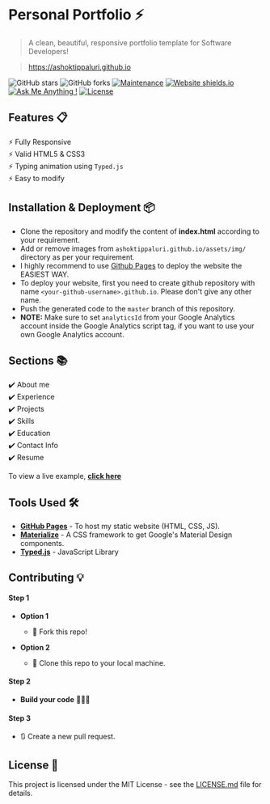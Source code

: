 # Personal Portfolio ⚡️ 
> A clean, beautiful, responsive portfolio template for Software Developers!

> https://ashoktippaluri.github.io

![GitHub stars](https://img.shields.io/github/stars/ashoktippaluri/ashoktippaluri.github.io) 
![GitHub forks](https://img.shields.io/github/forks/ashoktippaluri/ashoktippaluri.github.io)
[![Maintenance](https://img.shields.io/badge/maintained-yes-green.svg)](https://github.com/ashoktippaluri/ashoktippaluri.github.io/commits/master)
[![Website shields.io](https://img.shields.io/badge/website-up-yellow)](http://ashoktippaluri.github.io/)
[![Ask Me Anything !](https://img.shields.io/badge/ask%20me-linkedin-1abc9c.svg)](https://www.linkedin.com/in/ashoktippaluri/)
[![License](http://img.shields.io/:license-mit-blue.svg?style=flat-square)](http://badges.mit-license.org)


## Features 📋
⚡️ Fully Responsive\
⚡️ Valid HTML5 & CSS3\
⚡️ Typing animation using `Typed.js`\
⚡️ Easy to modify

## Installation & Deployment 📦
- Clone the repository and modify the content of <b>index.html</b> according to your requirement.
- Add or remove images from `ashoktippaluri.github.io/assets/img/` directory as per your requirement.
- I highly recommend to use [Github Pages](https://create-react-app.dev/docs/deployment/#github-pages) to deploy the website the EASIEST WAY.
- To deploy your website, first you need to create github repository with name `<your-github-username>.github.io`. Please don't give any other name.
- Push the generated code to the `master` branch of this repository.
- <b>NOTE:</b> Make sure to set `analyticsId` from your Google Analytics account inside the Google Analytics script tag, if you want to use your own Google Analytics account.

## Sections 📚
✔️ About me\
✔️ Experience\
✔️ Projects \
✔️ Skills \
✔️ Education\
✔️ Contact Info\
✔️ Resume

To view a live example, **[click here](https://ashoktippaluri.github.io/)**

## Tools Used 🛠️
* [<b>GitHub Pages</b>](https://create-react-app.dev/docs/deployment/#github-pages) - To host my static website (HTML, CSS, JS).
* [<b>Materialize</b>](https://materializecss.com/) - A CSS framework to get Google's Material Design components.
* [<b>Typed.js</b>](https://mattboldt.com/demos/typed-js/) - JavaScript Library

## Contributing 💡
#### Step 1

- **Option 1**
    - 🍴 Fork this repo!

- **Option 2**
    - 👯 Clone this repo to your local machine.


#### Step 2

- **Build your code** 🔨🔨🔨

#### Step 3

- 🔃 Create a new pull request.

## License 📄
This project is licensed under the MIT License - see the [LICENSE.md](./LICENSE) file for details.
